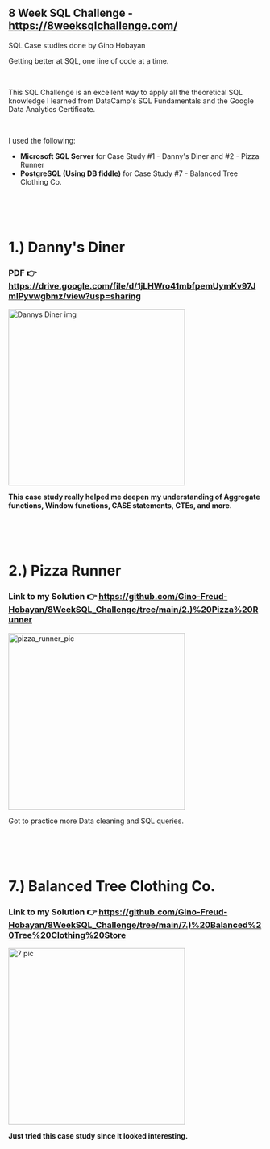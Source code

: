 ## 8 Week SQL Challenge - https://8weeksqlchallenge.com/

SQL Case studies done by Gino Hobayan

Getting better at SQL, one line of code at a time.

<br>

This SQL Challenge is an excellent way to apply all the theoretical SQL knowledge I learned from DataCamp's SQL Fundamentals and the Google Data Analytics Certificate.

<br>

I used the following: 
<br>

- **Microsoft SQL Server** for Case Study #1 - Danny's Diner and #2 - Pizza Runner
- **PostgreSQL (Using DB fiddle)** for Case Study #7 - Balanced Tree Clothing Co. 




<br><br><br>




# **1.) Danny's Diner**

### **PDF 👉 https://drive.google.com/file/d/1jLHWro41mbfpemUymKv97JmIPyvwgbmz/view?usp=sharing**

<img width="350" alt="Dannys Diner img" src="https://github.com/Gino-Freud-Hobayan/8WeekSQL_Challenge/assets/117270964/64af7ab9-d0d9-4607-9e42-1c22184999ff">


**This case study really helped me deepen my understanding of Aggregate functions, Window functions, CASE statements, CTEs, and more.**

<br><br><br>





# **2.) Pizza Runner**


### **Link to my Solution 👉 https://github.com/Gino-Freud-Hobayan/8WeekSQL_Challenge/tree/main/2.)%20Pizza%20Runner**

<img width="350" alt="pizza_runner_pic" src="https://github.com/Gino-Freud-Hobayan/8WeekSQL_Challenge/assets/117270964/609bcfc5-3a7b-4bca-9ae1-e3b2cf637706">



Got to practice more Data cleaning and SQL queries.


<br><br><br>





# **7.) Balanced Tree Clothing Co.**


### **Link to my Solution 👉 https://github.com/Gino-Freud-Hobayan/8WeekSQL_Challenge/tree/main/7.)%20Balanced%20Tree%20Clothing%20Store**

<img src="https://github.com/Gino-Freud-Hobayan/8WeekSQL_Challenge/assets/117270964/735f7f93-e44d-4668-9d24-d5cff9279e68" alt="7 pic" width="350" height="350">


**Just tried this case study since it looked interesting.**



<br><br>




<br>
<br>




